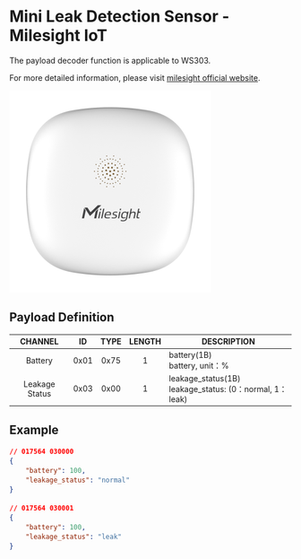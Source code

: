 # Mini Leak Detection Sensor - Milesight IoT

The payload decoder function is applicable to WS303.

For more detailed information, please visit [milesight official website](https://www.milesight-iot.com).

![WS303](WS303.png)

## Payload Definition

|    CHANNEL     |  ID  | TYPE | LENGTH | DESCRIPTION                                                 |
| :------------: | :--: | :--: | :----: | ----------------------------------------------------------- |
|    Battery     | 0x01 | 0x75 |   1    | battery(1B)<br/>battery, unit：%                            |
| Leakage Status | 0x03 | 0x00 |   1    | leakage_status(1B)<br/>leakage_status: (0：normal, 1：leak) |

## Example

```json
// 017564 030000
{
    "battery": 100,
    "leakage_status": "normal"
}

// 017564 030001
{
    "battery": 100,
    "leakage_status": "leak"
}
```

